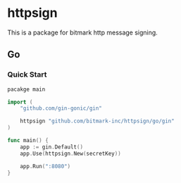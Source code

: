 # httpsign

This is a package for bitmark http message signing.



## Go

### Quick Start

```go
pacakge main

import (
	"github.com/gin-gonic/gin"

	httpsign "github.com/bitmark-inc/httpsign/go/gin"
)

func main() {
	app := gin.Default()
	app.Use(httpsign.New(secretKey))

	app.Run(":8080")
}

```
